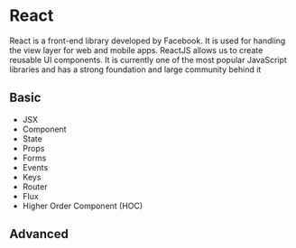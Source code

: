 # React
  React is a front-end library developed by Facebook. It is used for handling the view layer for web and mobile apps. ReactJS allows us to create reusable UI components. It is currently one of the most popular JavaScript libraries and has a strong foundation and large community behind it

## Basic
  * JSX
  * Component
  * State
  * Props
  * Forms
  * Events
  * Keys
  * Router
  * Flux
  * Higher Order Component (HOC)


## Advanced
